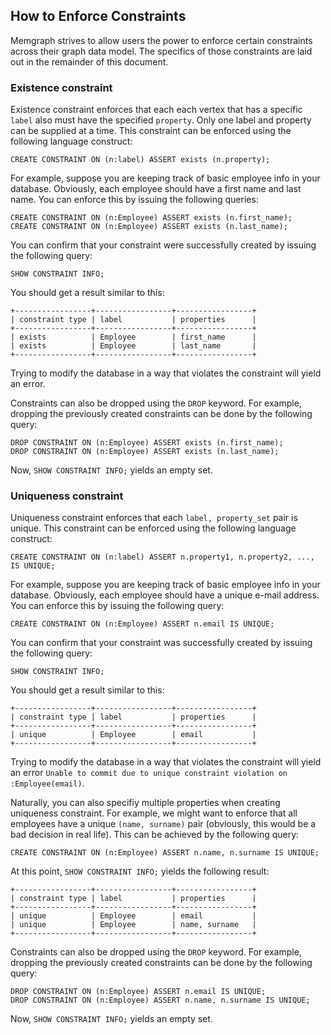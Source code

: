 ## How to Enforce Constraints

Memgraph strives to allow users the power to enforce certain constraints across
their graph data model. The specifics of those constraints are laid out in the
remainder of this document.

### Existence constraint

Existence constraint enforces that each each vertex that has a specific `label`
also must have the specified `property`. Only one label and property can be
supplied at a time.  This constraint can be enforced using the following
language construct:

```opencypher
CREATE CONSTRAINT ON (n:label) ASSERT exists (n.property);
```

For example, suppose you are keeping track of basic employee info in your
database. Obviously, each employee should have a first name and last name. You
can enforce this by issuing the following queries:

```opencypher
CREATE CONSTRAINT ON (n:Employee) ASSERT exists (n.first_name);
CREATE CONSTRAINT ON (n:Employee) ASSERT exists (n.last_name);
```

You can confirm that your constraint were successfully created by issuing the
following query:

```opencypher
SHOW CONSTRAINT INFO;
```

You should get a result similar to this:

```plaintext
+-----------------+-----------------+-----------------+
| constraint type | label           | properties      |
+-----------------+-----------------+-----------------+
| exists          | Employee        | first_name      |
| exists          | Employee        | last_name       |
+-----------------+-----------------+-----------------+
```

Trying to modify the database in a way that violates the constraint will
yield an error.

Constraints can also be dropped using the `DROP` keyword. For example,
dropping the previously created constraints can be done by the following
query:

```opencypher
DROP CONSTRAINT ON (n:Employee) ASSERT exists (n.first_name);
DROP CONSTRAINT ON (n:Employee) ASSERT exists (n.last_name);
```

Now, `SHOW CONSTRAINT INFO;` yields an empty set.

### Uniqueness constraint

Uniqueness constraint enforces that each `label, property_set` pair is unique.
This constraint can be enforced using the following language construct:

```opencypher
CREATE CONSTRAINT ON (n:label) ASSERT n.property1, n.property2, ..., IS UNIQUE;
```

For example, suppose you are keeping track of basic employee info in your
database. Obviously, each employee should have a unique e-mail address. You can
enforce this by issuing the following query:

```opencypher
CREATE CONSTRAINT ON (n:Employee) ASSERT n.email IS UNIQUE;
```

You can confirm that your constraint was successfully created by issuing the
following query:

```opencypher
SHOW CONSTRAINT INFO;
```

You should get a result similar to this:

```plaintext
+-----------------+-----------------+-----------------+
| constraint type | label           | properties      |
+-----------------+-----------------+-----------------+
| unique          | Employee        | email           |
+-----------------+-----------------+-----------------+
```

Trying to modify the database in a way that violates the constraint will yield
an error `Unable to commit due to unique constraint violation on
:Employee(email)`.

Naturally, you can also specifiy multiple properties when creating uniqueness
constraint. For example, we might want to enforce that all employees have a
unique `(name, surname)` pair (obviously, this would be a bad decision in real
life). This can be achieved by the following query:

```opencypher
CREATE CONSTRAINT ON (n:Employee) ASSERT n.name, n.surname IS UNIQUE;
```

At this point, `SHOW CONSTRAINT INFO;` yields the following result:

```plaintext
+-----------------+-----------------+-----------------+
| constraint type | label           | properties      |
+-----------------+-----------------+-----------------+
| unique          | Employee        | email           |
| unique          | Employee        | name, surname   |
+-----------------+-----------------+-----------------+
```

Constraints can also be dropped using the `DROP` keyword. For example,
dropping the previously created constraints can be done by the following
query:

```opencypher
DROP CONSTRAINT ON (n:Employee) ASSERT n.email IS UNIQUE;
DROP CONSTRAINT ON (n:Employee) ASSERT n.name, n.surname IS UNIQUE;
```

Now, `SHOW CONSTRAINT INFO;` yields an empty set.

